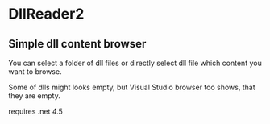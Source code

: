 # DllReader2

## Simple dll content browser

You can select a folder of dll files or directly select dll file which content you want to browse.

Some of dlls might looks empty, but Visual Studio browser too shows, that they are empty.

requires .net 4.5
